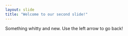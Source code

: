```yaml
---
layout: slide
title: "Welcome to our second slide!"
---
```

Something whitty and new.
Use the left arrow to go back!
